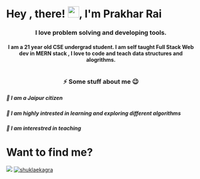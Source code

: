 # Hey , there! <img src="https://raw.githubusercontent.com/MartinHeinz/MartinHeinz/master/wave.gif" width="30px">, I'm Prakhar Rai
<h3 align="center">I love problem solving and developing tools.</h3>
<h4 align="center"> I am a 21 year old CSE undergrad student. I am self taught Full Stack Web dev in MERN stack , I love to code and teach data structures and alogrithms.</h4>


# <h3 align="center">⚡ Some stuff about me 😉</h3>
<h5>🎄 I am a Jaipur citizen</h5>
<h5>🎄 I am highly intrested in learning and exploring different algorithms</h5>
<h5>🎄 I am interestred in teaching</h5>

# <h1 align="left">Want to find me?</h1>
<p align="left">
<a href="https://www.linkedin.com/in/prakhar-rai-69095618b/" target="blank"><img src="https://img.icons8.com/color/50/000000/linkedin.png" /></a>
<span>               </span>
<a href="https://instagram.com/_prakhar_rai_" target="blank"><img src="https://img.icons8.com/fluent/50/000000/instagram-new.png" alt="shuklaekagra"/></a>
</p>
